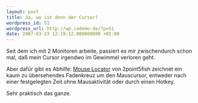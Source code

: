 ```yaml
---
layout: post
title: Ja, wo ist denn der Cursor?
wordpress_id: 51
wordpress_url: http://wp.codemo.de/?p=51
date: 2007-03-23 12:19:12.000000000 +01:00
---
```

Seit dem ich mit 2 Monitoren arbeite, passiert es mir zwischendurch schon mal, da&szlig; mein Cursor irgendwo im Gewimmel verloren geht.

Aber daf&uuml;r gibt es Abhilfe: [Mouse Locator](http://www.2point5fish.com/) von 2point5fish zeichnet ein kaum zu &uuml;bersehendes Fadenkreuz um den Mauscursor, entweder nach einer festgelegten Zeit ohne Mausaktivit&auml;t oder durch einen Hotkey.

Sehr praktisch das ganze.
